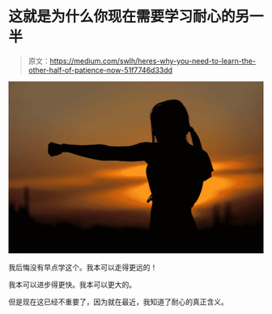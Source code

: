 # 这就是为什么你现在需要学习耐心的另一半

> 原文：<https://medium.com/swlh/heres-why-you-need-to-learn-the-other-half-of-patience-now-51f7746d33dd>

![](img/84f60b358585028af73d489865208aca.png)

我后悔没有早点学这个。我本可以走得更远的！

我本可以进步得更快。我本可以更大的。

但是现在这已经不重要了，因为就在最近，我知道了耐心的真正含义。